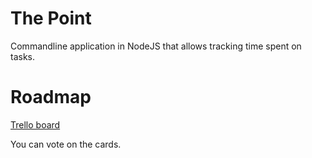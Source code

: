 # The Point
Commandline application in NodeJS that allows tracking time spent on tasks.

# Roadmap
[Trello board](https://trello.com/b/dTrS7eaF/task-time-manager)

You can vote on the cards. 
